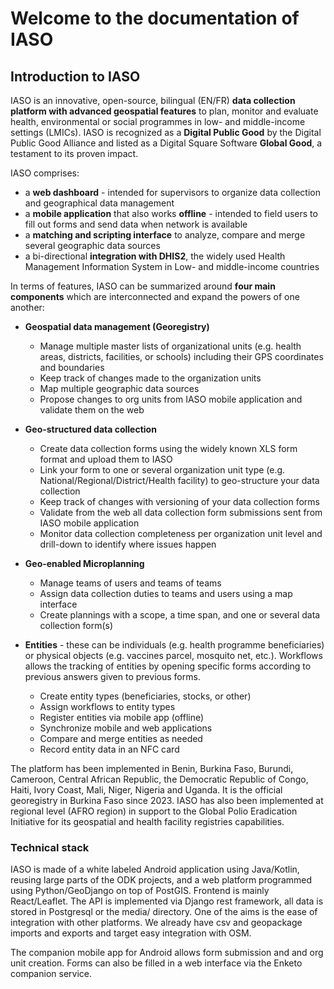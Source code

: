 # Welcome to the documentation of IASO

## Introduction to IASO

IASO is an innovative, open-source, bilingual (EN/FR) **data collection platform with advanced geospatial features** to plan, monitor and evaluate health, environmental or social programmes in low- and middle-income settings (LMICs). IASO is recognized as a **Digital Public Good** by the Digital Public Good Alliance and listed as a Digital Square Software **Global Good**, a testament to its proven impact.

IASO comprises:

- a **web dashboard** - intended for supervisors to organize data collection and geographical data management
- a **mobile application** that also works **offline** - intended to field users to fill out forms and send data when network is available
- a **matching and scripting interface** to analyze, compare and merge several geographic data sources
- a bi-directional **integration with DHIS2**, the widely used Health Management Information System in Low- and middle-income countries


In terms of features, IASO can be summarized around **four main components** which are interconnected and expand the powers of one another:

-  **Geospatial data management (Georegistry)**
    -  Manage multiple master lists of organizational units (e.g. health areas, districts, facilities, or schools) including their GPS coordinates and boundaries
    -  Keep track of changes made to the organization units
    -   Map multiple geographic data sources
    -   Propose changes to org units from IASO mobile application and validate them on the web

- **Geo-structured data collection**
    -   Create data collection forms using the widely known XLS form format and upload them to IASO
    -   Link your form to one or several organization unit type (e.g. National/Regional/District/Health facility) to geo-structure your data collection
    -   Keep track of changes with versioning of your data collection forms
    -   Validate from the web all data collection form submissions sent from IASO mobile application
    -   Monitor data collection completeness per organization unit level and drill-down to identify where issues happen

-   **Geo-enabled Microplanning**
    - Manage teams of users and teams of teams
    - Assign data collection duties to teams and users using a map interface
    - Create plannings with a scope, a time span, and one or several data collection form(s)
 
-   **Entities** - these can be individuals (e.g. health programme beneficiaries) or physical objects (e.g. vaccines parcel, mosquito net, etc.). Workflows allows the tracking of entities by opening specific forms according to previous answers given to previous forms.
    - Create entity types (beneficiaries, stocks, or other)
    - Assign workflows to entity types
    - Register entities via mobile app (offline)
    - Synchronize mobile and web applications
    - Compare and merge entities as needed
    - Record entity data in an NFC card
  
The platform has been implemented in Benin, Burkina Faso, Burundi, Cameroon, Central African Republic, the Democratic Republic of Congo, Haiti, Ivory Coast, Mali, Niger, Nigeria and Uganda. It is the official georegistry in Burkina Faso since 2023. IASO has also been implemented at regional level (AFRO region) in support to the Global Polio Eradication Initiative for its geospatial and health facility registries capabilities.


### Technical stack

IASO is made of a white labeled Android application using Java/Kotlin, reusing large parts of the ODK projects, and a web platform programmed using Python/GeoDjango on top of PostGIS. 
Frontend is mainly React/Leaflet. 
The API is implemented via Django rest framework, all data is stored in Postgresql or the media/ directory. One of the aims is the ease of integration with other platforms. We already have csv and geopackage imports and exports and target easy integration with OSM.

The companion mobile app for Android allows form submission and and org unit creation.
Forms can also be filled in a web interface via the Enketo companion service. 
